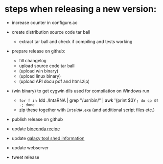 
# steps when releasing a new version:

- increase counter in configure.ac

- create distribution source code tar ball
  - extract tar ball and check if compiling and tests working

- prepare release on github:
  - fill changelog
  - upload source code tar ball
  - (upload win binary)
  - (upload linux binary)
  - (upload API docu pdf and html.zip)
  
- (win binary) to get cygwin dlls used for compilation on Windows run
  - `for f in `ldd ./IntaRNA | grep "/usr/bin/" | awk '{print $3}'`; do cp $f .; done`
  - zip these together with `IntaRNA.exe` (and additional script files etc.)
  
- publish release on github
  
- update [bioconda recipe](https://github.com/bioconda/bioconda-recipes/tree/master/recipes/intarna)
- update [galaxy tool shed information](https://github.com/bgruening/galaxytools/tree/master/tools/rna_tools/intarna/intarna.xml)

- update webserver

- tweet release 
